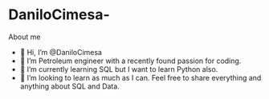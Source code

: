 # DaniloCimesa-
About me


- 👋 Hi, I’m @DaniloCimesa
- 👀 I’m Petroleum engineer with a recently found passion for coding.
- 🌱 I’m currently learning SQL but I want to learn Python also.
- 💞️ I’m looking to learn as much as I can. Feel free to share everything and anything about SQL and Data.

